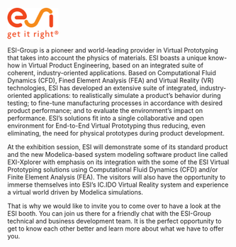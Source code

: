<p><a style="border-bottom: 0px solid #ccc;" href="https://www.esi-group.com/
"><img src="exhibitor_1-2.svg" style="height:70px;width:auto;" /></a></p>
<p>
ESI-Group is a pioneer and world-leading provider in Virtual Prototyping that takes into account the physics of materials. ESI boasts a unique know-how in Virtual Product Engineering, based on an integrated suite of coherent, industry-oriented applications. Based on Computational Fluid Dynamics (CFD), Fined Element Analysis (FEA) and Virtual Reality (VR) technologies, ESI has developed an extensive suite of integrated, industry-oriented applications: to realistically simulate a product’s behavior during testing; to fine-tune manufacturing processes in accordance with desired product performance; and to evaluate the environment’s impact on performance.  ESI’s solutions fit into a single collaborative and open environment for End-to-End Virtual Prototyping thus reducing, even eliminating, the need for physical prototypes during product development.
</p>

<p>
At the exhibition session, ESI will demonstrate some of its standard product and the new Modelica-based system modeling software product line called EXI-Xplorer with emphasis on its integration with the some of the ESI Virtual Prototyping solutions using Computational Fluid Dynamics (CFD) and/or Finite Element Analysis (FEA). The visitors will also have the opportunity to immerse themselves into ESI’s IC.IDO Virtual Reality system and experience a virtual world driven by Modelica simulations.
</p>

<p>
That is why we would like to invite you to come over to have a look at the ESI booth. You can join us there for a friendly chat with the ESI-Group technical and business development team. It is the perfect opportunity to get to know each other better and learn more about what we have to offer you.
</p>